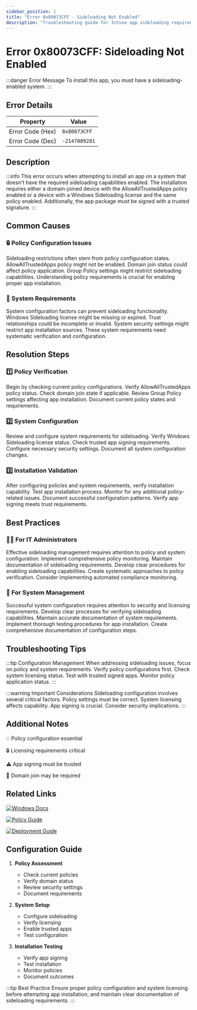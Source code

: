 ```yaml
---
sidebar_position: 1
title: "Error 0x80073CFF - Sideloading Not Enabled"
description: "Troubleshooting guide for Intune app sideloading requirement error 0x80073CFF"
---
```


# Error 0x80073CFF: Sideloading Not Enabled

:::danger Error Message
To install this app, you must have a sideloading-enabled system.
:::

## Error Details

<div class="error-details">

| Property | Value |
|----------|-------|
| Error Code (Hex) | `0x80073CFF` |
| Error Code (Dec) | `-2147009281` |

</div>

## Description

:::info
This error occurs when attempting to install an app on a system that doesn't have the required sideloading capabilities enabled. The installation requires either a domain-joined device with the AllowAllTrustedApps policy enabled or a device with a Windows Sideloading license and the same policy enabled. Additionally, the app package must be signed with a trusted signature.
:::

## Common Causes

<div class="card-container">
<div class="cause-card">

### 🔒 Policy Configuration Issues
Sideloading restrictions often stem from policy configuration states. AllowAllTrustedApps policy might not be enabled. Domain join status could affect policy application. Group Policy settings might restrict sideloading capabilities. Understanding policy requirements is crucial for enabling proper app installation.

</div>
<div class="cause-card">

### 📱 System Requirements
System configuration factors can prevent sideloading functionality. Windows Sideloading license might be missing or expired. Trust relationships could be incomplete or invalid. System security settings might restrict app installation sources. These system requirements need systematic verification and configuration.

</div>
</div>

## Resolution Steps

<div class="steps-container">

### 1️⃣ Policy Verification
Begin by checking current policy configurations. Verify AllowAllTrustedApps policy status. Check domain join state if applicable. Review Group Policy settings affecting app installation. Document current policy states and requirements.

### 2️⃣ System Configuration
Review and configure system requirements for sideloading. Verify Windows Sideloading license status. Check trusted app signing requirements. Configure necessary security settings. Document all system configuration changes.

### 3️⃣ Installation Validation
After configuring policies and system requirements, verify installation capability. Test app installation process. Monitor for any additional policy-related issues. Document successful configuration patterns. Verify app signing meets trust requirements.

</div>

## Best Practices

<div class="card-container">
<div class="practice-card">

### 👨‍💻 For IT Administrators
Effective sideloading management requires attention to policy and system configuration. Implement comprehensive policy monitoring. Maintain documentation of sideloading requirements. Develop clear procedures for enabling sideloading capabilities. Create systematic approaches to policy verification. Consider implementing automated compliance monitoring.

</div>
<div class="practice-card">

### 🔄 For System Management
Successful system configuration requires attention to security and licensing requirements. Develop clear processes for verifying sideloading capabilities. Maintain accurate documentation of system requirements. Implement thorough testing procedures for app installation. Create comprehensive documentation of configuration steps.

</div>
</div>

## Troubleshooting Tips

:::tip Configuration Management
When addressing sideloading issues, focus on policy and system requirements. Verify policy configurations first. Check system licensing status. Test with trusted signed apps. Monitor policy application status.
:::

:::warning Important Considerations
Sideloading configuration involves several critical factors. Policy settings must be correct. System licensing affects capability. App signing is crucial. Consider security implications.
:::

## Additional Notes

<div class="notes-container">

💡 Policy configuration essential

🔒 Licensing requirements critical

⚠️ App signing must be trusted

📱 Domain join may be required

</div>

## Related Links

<div class="links-container">

[![Windows Docs](https://img.shields.io/badge/Windows-Sideloading_Guide-0078D4?style=for-the-badge&logo=microsoft)](https://docs.microsoft.com/en-us/windows/application-management/sideload-apps-in-windows-10)

[![Policy Guide](https://img.shields.io/badge/Windows-Policy_Settings-black?style=for-the-badge&logo=microsoft)](https://docs.microsoft.com/en-us/windows/security/threat-protection/windows-defender-application-control/policies)

[![Deployment Guide](https://img.shields.io/badge/Windows-App_Deployment-blue?style=for-the-badge&logo=microsoft)](https://docs.microsoft.com/en-us/windows/application-management/app-deployment)

</div>

## Configuration Guide

1. **Policy Assessment**
   - Check current policies
   - Verify domain status
   - Review security settings
   - Document requirements

2. **System Setup**
   - Configure sideloading
   - Verify licensing
   - Enable trusted apps
   - Test configuration

3. **Installation Testing**
   - Verify app signing
   - Test installation
   - Monitor policies
   - Document outcomes

:::tip Best Practice
Ensure proper policy configuration and system licensing before attempting app installation, and maintain clear documentation of sideloading requirements.
::: 